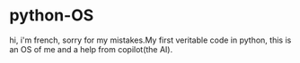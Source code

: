 # python-OS
hi, i'm french, sorry for my mistakes.My first veritable code in python, this is an OS of me and a help from copilot(the AI).
